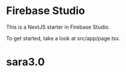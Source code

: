 # Firebase Studio

This is a NextJS starter in Firebase Studio.

To get started, take a look at src/app/page.tsx.
# sara3.0